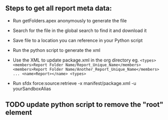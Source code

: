 ## Steps to get all report meta data:

- Run getFolders.apex anonymously to generate the file
- Search for the file in the global search to find it and download it
- Save file to a location you can reference in your Python script
- Run the python script to generate the xml
- Use the XML to update package.xml in the org directory
  eg. 
`<types>
    <members>Report Folder Name/Report_Unique_Name</members>
    <members>Report Folder Name/Another_Report_Unique_Name</members>
    ...
    <name>Report></name>
<types>`

- Run sfdx force:source:retrieve -x manifest/package.xml -u yourSandboxAlias    


## TODO update python script to remove the "root" element
